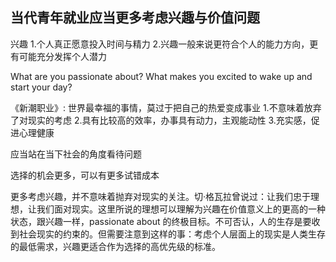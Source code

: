 ## 当代青年就业应当更多考虑兴趣与价值问题


兴趣
1.个人真正愿意投入时间与精力
2.兴趣一般来说更符合个人的能力方向，更有可能充分发挥个人潜力

What are you passionate about? 
What makes you excited to wake up and start your day?

《新潮职业》: 世界最幸福的事情，莫过于把自己的热爱变成事业
1.不意味着放弃了对现实的考虑
2.具有比较高的效率，办事具有动力，主观能动性
3.充实感，促进心理健康

应当站在当下社会的角度看待问题

选择的机会更多，可以有更多试错成本

更多考虑兴趣，并不意味着抛弃对现实的关注。切·格瓦拉曾说过：让我们忠于理想，让我们面对现实。这里所说的理想可以理解为兴趣在价值意义上的更高的一种状态，跟兴趣一样，passionate about 的终极目标。不可否认，人的生存是要收到社会现实的约束的。但需要注意到这样的事：考虑个人层面上的现实是人类生存的最低需求，兴趣更适合作为选择的高优先级的标准。




<!--stackedit_data:
eyJoaXN0b3J5IjpbLTE5MjIwMTc0OCwtNzQ0ODgwOTgwLC03Nz
E2NDcwNjAsLTE2ODQ2NDE4MDAsMTU4ODY2NDQ5MCw5NDgzMDcy
ODcsLTIwOTI3NjgzODksLTQ2MTczMzQ5NiwtMjA4ODc0NjYxMl
19
-->